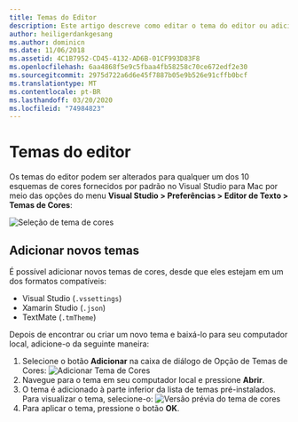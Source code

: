 ```yaml
---
title: Temas do Editor
description: Este artigo descreve como editar o tema do editor ou adicionar seu próprio tema ao Visual Studio para Mac
author: heiligerdankgesang
ms.author: dominicn
ms.date: 11/06/2018
ms.assetid: 4C1B7952-CD45-4132-AD6B-01CF993D83F8
ms.openlocfilehash: 6aa4868f5e9c5fbaa4fb58258c70ce672edf2e30
ms.sourcegitcommit: 2975d722a6d6e45f7887b05e9b526e91cffb0bcf
ms.translationtype: MT
ms.contentlocale: pt-BR
ms.lasthandoff: 03/20/2020
ms.locfileid: "74984823"
---
```

# <a name="editor-themes"></a>Temas do editor

Os temas do editor podem ser alterados para qualquer um dos 10 esquemas de cores fornecidos por padrão no Visual Studio para Mac por meio das opções do menu **Visual Studio > Preferências > Editor de Texto > Temas de Cores**:

![Seleção de tema de cores](media/source-editor-image17.png)

## <a name="adding-new-themes"></a>Adicionar novos temas

É possível adicionar novos temas de cores, desde que eles estejam em um dos formatos compatíveis:

* Visual Studio (`.vssettings`)
* Xamarin Studio (`.json`)
* TextMate (`.tmTheme`)

Depois de encontrar ou criar um novo tema e baixá-lo para seu computador local, adicione-o da seguinte maneira:

1. Selecione o botão **Adicionar** na caixa de diálogo de Opção de Temas de Cores: ![Adicionar Tema de Cores](media/source-editor-image20.png)
2. Navegue para o tema em seu computador local e pressione **Abrir**.
3. O tema é adicionado à parte inferior da lista de temas pré-instalados. Para visualizar o tema, selecione-o: ![Versão prévia do tema de cores](media/source-editor-image21.png)
4. Para aplicar o tema, pressione o botão **OK**.
